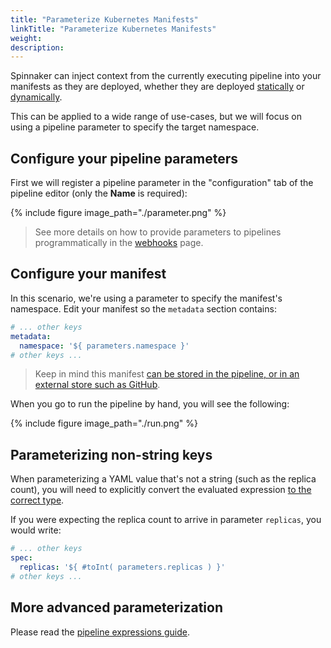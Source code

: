 ```yaml
---
title: "Parameterize Kubernetes Manifests"
linkTitle: "Parameterize Kubernetes Manifests"
weight: 
description: 
---
```



Spinnaker can inject context from the currently executing pipeline into your
manifests as they are deployed, whether they are deployed
[statically](/docs/v1/guides/user/kubernetes-v2/deploy-manifest/#specify-manifests-statically)
or
[dynamically](/docs/v1/guides/user/kubernetes-v2/deploy-manifest/#specify-manifests-dynamically).

This can be applied to a wide range of use-cases, but we will focus on using a
pipeline parameter to specify the target namespace.

## Configure your pipeline parameters

First we will register a pipeline parameter in the "configuration" tab of the
pipeline editor (only the __Name__ is required):

{% include
   figure
   image_path="./parameter.png"
%}

> See more details on how to provide parameters to pipelines programmatically in
> the [webhooks](/docs/v1/guides/user/triggers/webhooks) page.

## Configure your manifest

In this scenario, we're using a parameter to specify the manifest's namespace.
Edit your manifest so the `metadata` section contains:

```yaml
# ... other keys
metadata:
  namespace: '${ parameters.namespace }'
# other keys ...
```

> Keep in mind this manifest [can be stored in the pipeline, or in an external
> store such as GitHub](/docs/v1/guides/user/kubernetes-v2/deploy-manifest).

When you go to run the pipeline by hand, you will see the following:

{% include
   figure
   image_path="./run.png"
%}

## Parameterizing non-string keys

When parameterizing a YAML value that's not a string (such as the replica
count), you will need to explicitly convert the evaluated expression [to the
correct type](/reference/pipeline/expressions/#helper-functions).

If you were expecting the replica count to arrive in parameter `replicas`, you
would write:

```yaml
# ... other keys
spec:
  replicas: '${ #toInt( parameters.replicas ) }'
# other keys ...
```


## More advanced parameterization

Please read the [pipeline expressions
guide](/docs/v1/guides/user/pipeline-expressions).
